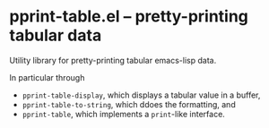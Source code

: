<!-- generated by `readmegen`, do not edit -->

# pprint-table.el – pretty-printing tabular data

Utility library for pretty-printing tabular emacs-lisp data.

In particular through

  - `pprint-table-display`, which displays a tabular value in a buffer,
  - `pprint-table-to-string`, which ddoes the formatting, and
  - `pprint-table`, which implements a `print`-like interface.
